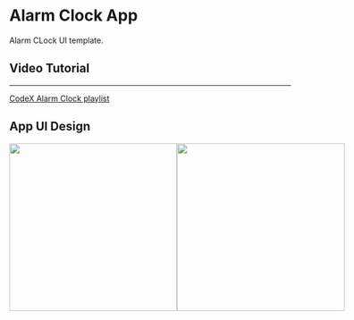 # Alarm Clock App 

Alarm CLock UI template.

## Video Tutorial
****
[CodeX Alarm Clock playlist](https://www.youtube.com/playlist?list=PL3wGb9_yWsvKfjFgXntI_uxUV7R0L0Act)
## App UI Design

<div style="display:flex;">
  <img src="https://user-images.githubusercontent.com/51091231/196959942-e2bb5e79-16fd-4e48-a808-ae673e168dca.jpeg" width="300" />
  <img src="https://user-images.githubusercontent.com/51091231/196959952-f27181b3-27ae-41a6-b7ff-d6a808a8a165.jpeg" width="300" />
</div>